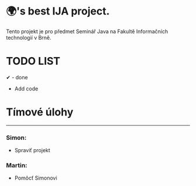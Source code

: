# 🌍's best IJA project.
Tento projekt je pro předmet Seminář Java na Fakultě Informačních technologií v Brně.
# TODO LIST
✔ - done 

* Add code 
# Tímové úlohy
___
### Simon:
* Spraviť projekt
### Martin:
* Pomôcť Simonovi
